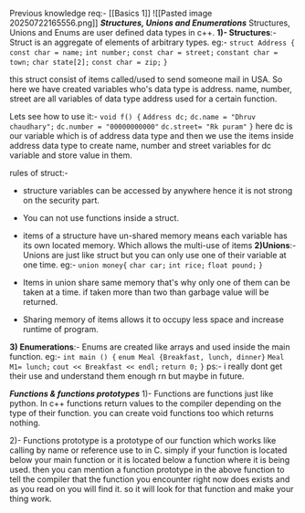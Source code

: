 Previous knowledge req:- [[Basics 1]]
![[Pasted image 20250722165556.png]]
***Structures, Unions and Enumerations***
Structures, Unions and Enums are user defined data types in c++.
**1)- Structures**:- Struct is an aggregate of elements of arbitrary types. 
eg:- 
`struct Address {`
	`const char = name;`
	`int number;`
	`const char = street;`
	`constant char = town;`
	`char state[2];`
	`const char = zip;`
`}`

this struct consist of items called/used to send someone mail in USA. So here we have created variables who's data type is address. name, number, street are all variables of data type address used for a certain function. 

Lets see how to use it:-
`void f() {`
	`Address dc;`
	`dc.name = "Dhruv chaudhary";`
	`dc.number = "00000000000"`
	`dc.street= "Rk puram"`
`}` 
here dc is our variable which is of address data type and then we use the items inside address data type to create name, number and street variables for dc variable and store value in them.

rules of struct:-
- structure variables can be accessed by anywhere hence it is not strong             on the security part. 
- You can not use functions inside a struct.
- items of a structure have un-shared memory means each variable has its own located memory. Which allows the multi-use of items
**2)Unions**:- Unions are just like struct but you can only use one of their variable at one time. 
eg:- `union money{`
		`char car;`
		`int rice;`
		`float pound;`
`}`

- Items in union share same memory that's why only one of them can be taken at a time. if taken more than two than garbage value will be returned. 
- Sharing memory of items allows it to occupy less space and increase runtime of program.

**3) Enumerations**:-  Enums are created like arrays and used inside the main function. 
eg:- 
`int main () {`
	`enum Meal {Breakfast, lunch, dinner}`
	`Meal M1= lunch;`
	`cout << Breakfast << endl;`
	`return 0;`
`}`
ps:- i really dont get their use and understand them enough rn but maybe in future. 

***Functions & functions prototypes*** 
1)- Functions are functions just like python. In c++ functions return values to the compiler depending on the type of their function. you can create void functions too which returns nothing. 

2)- Functions prototype is a prototype of our function which works like calling by name or reference use to in C. simply if your function is located below your main function or it is located below a function where it is being used. then you can mention a function prototype in the above function to tell the compiler that the function you encounter right now does exists and as you read on you will find it. so it will look for that function and make your thing work. 
